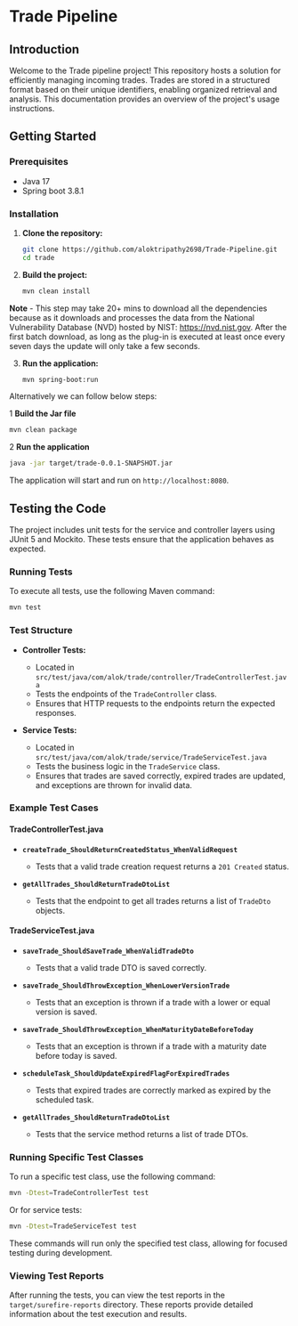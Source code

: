 # Trade Pipeline

## Introduction

Welcome to the Trade pipeline project! This repository hosts a solution for efficiently managing incoming trades. Trades are stored in a structured format based on their unique identifiers, enabling organized retrieval and analysis. This documentation provides an overview of the project's usage instructions.

## Getting Started

### Prerequisites

- Java 17
- Spring boot 3.8.1

### Installation

1. **Clone the repository:**
   ```bash
   git clone https://github.com/aloktripathy2698/Trade-Pipeline.git
   cd trade
   ```

2. **Build the project:**
   ```bash
   mvn clean install
   ```
**Note** - This step may take 20+ mins to download all the dependencies because as it downloads and processes the data from the National Vulnerability Database (NVD) hosted by NIST: https://nvd.nist.gov. After the first batch download, as long as the plug-in is executed at least once every seven days the update will only take a few seconds.

3. **Run the application:**
   ```bash
   mvn spring-boot:run
   ```
Alternatively we can follow below steps:

1 **Build the Jar file**
   ```bash
   mvn clean package
   ```
2 **Run the application**
   ```bash
   java -jar target/trade-0.0.1-SNAPSHOT.jar
   ```

The application will start and run on `http://localhost:8080`.

## Testing the Code

The project includes unit tests for the service and controller layers using JUnit 5 and Mockito. These tests ensure that the application behaves as expected.

### Running Tests

To execute all tests, use the following Maven command:

```bash
mvn test
```

### Test Structure

- **Controller Tests:**
  - Located in `src/test/java/com/alok/trade/controller/TradeControllerTest.java`
  - Tests the endpoints of the `TradeController` class.
  - Ensures that HTTP requests to the endpoints return the expected responses.

- **Service Tests:**
  - Located in `src/test/java/com/alok/trade/service/TradeServiceTest.java`
  - Tests the business logic in the `TradeService` class.
  - Ensures that trades are saved correctly, expired trades are updated, and exceptions are thrown for invalid data.

### Example Test Cases

#### TradeControllerTest.java

- **`createTrade_ShouldReturnCreatedStatus_WhenValidRequest`**
  - Tests that a valid trade creation request returns a `201 Created` status.

- **`getAllTrades_ShouldReturnTradeDtoList`**
  - Tests that the endpoint to get all trades returns a list of `TradeDto` objects.

#### TradeServiceTest.java

- **`saveTrade_ShouldSaveTrade_WhenValidTradeDto`**
  - Tests that a valid trade DTO is saved correctly.

- **`saveTrade_ShouldThrowException_WhenLowerVersionTrade`**
  - Tests that an exception is thrown if a trade with a lower or equal version is saved.

- **`saveTrade_ShouldThrowException_WhenMaturityDateBeforeToday`**
  - Tests that an exception is thrown if a trade with a maturity date before today is saved.

- **`scheduleTask_ShouldUpdateExpiredFlagForExpiredTrades`**
  - Tests that expired trades are correctly marked as expired by the scheduled task.

- **`getAllTrades_ShouldReturnTradeDtoList`**
  - Tests that the service method returns a list of trade DTOs.

### Running Specific Test Classes

To run a specific test class, use the following command:

```bash
mvn -Dtest=TradeControllerTest test
```

Or for service tests:

```bash
mvn -Dtest=TradeServiceTest test
```

These commands will run only the specified test class, allowing for focused testing during development.

### Viewing Test Reports

After running the tests, you can view the test reports in the `target/surefire-reports` directory. These reports provide detailed information about the test execution and results.
